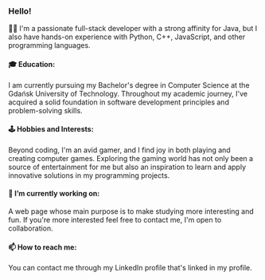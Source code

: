 ### Hello!
👩‍💻 I'm a passionate full-stack developer with a strong affinity for Java, but I also have hands-on experience with Python, C++, JavaScript, and other programming languages.

#### 🎓 Education:
I am currently pursuing my Bachelor's degree in Computer Science at the Gdańsk University of Technology. Throughout my academic journey, I've acquired a solid foundation in software development principles and problem-solving skills.

#### 🕹️ Hobbies and Interests:
Beyond coding, I'm an avid gamer, and I find joy in both playing and creating computer games. Exploring the gaming world has not only been a source of entertainment for me but also an inspiration to learn and apply innovative solutions in my programming projects.

#### 🔭 I’m currently working on:
A web page whose main purpose is to make studying more interesting and fun. If you're more interested feel free to contact me, I'm open to collaboration.

#### 📫 How to reach me:
You can contact me through my LinkedIn profile that's linked in my profile.
<!--
**iben0402/iben0402** is a ✨ _special_ ✨ repository because its `README.md` (this file) appears on your GitHub profile.

Here are some ideas to get you started:

- 🔭 I’m currently working on ...
- 🌱 I’m currently learning ...
- 👯 I’m looking to collaborate on ...
- 🤔 I’m looking for help with ...
- 💬 Ask me about ...
- 📫 How to reach me: ...
- 😄 Pronouns: ...
- ⚡ Fun fact: ...
-->
